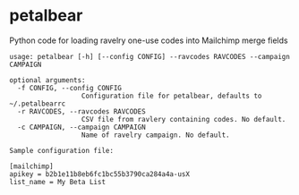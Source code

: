 # petalbear
Python code for loading ravelry one-use codes into Mailchimp merge fields

    usage: petalbear [-h] [--config CONFIG] --ravcodes RAVCODES --campaign CAMPAIGN

    optional arguments:
      -f CONFIG, --config CONFIG
                      Configuration file for petalbear, defaults to ~/.petalbearrc
      -r RAVCODES, --ravcodes RAVCODES
                      CSV file from ravlery containing codes. No default.
      -c CAMPAIGN, --campaign CAMPAIGN
                      Name of ravelry campaign. No default.
    
    Sample configuration file:
    
    [mailchimp]
    apikey = b2b1e11b8eb6fc1bc55b3790ca284a4a-usX
    list_name = My Beta List
